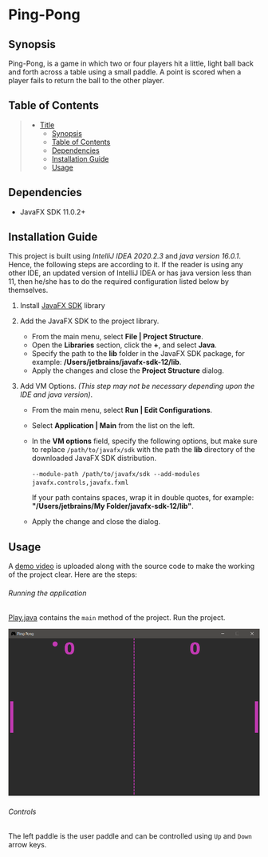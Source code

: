 # Ping-Pong

## Synopsis

Ping-Pong, is a game in which two or four players hit a little, light ball back and forth across a table using a small 
paddle. A point is scored when a player fails to return the ball to the other player.

## Table of Contents

> * [Title](#ping-pong)
>   * [Synopsis](#synopsis)
>   * [Table of Contents](#table-of-contents)
>   * [Dependencies](#dependencies)
>   * [Installation Guide](#installation-guide)
>   * [Usage](#usage)

## Dependencies

- JavaFX SDK 11.0.2+

## Installation Guide

This project is built using *IntelliJ IDEA 2020.2.3* and *java version 16.0.1*. Hence, the following steps are according
to it. If the reader is using any other IDE, an updated version of IntelliJ IDEA or has java version less than 11, then
he/she has to do the required configuration listed below by themselves.

1. Install [JavaFX SDK](https://www.oracle.com/java/technologies/install-javafx-sdk.html) library
2. Add the JavaFX SDK to the project library. 

   * From the main menu, select **File | Project Structure**.   
   * Open the **Libraries** section, click the **+**, and select **Java**.
   * Specify the path to the **lib** folder in the JavaFX SDK package, for example: **/Users/jetbrains/javafx-sdk-12/lib**.
   * Apply the changes and close the **Project Structure** dialog.
   
3. Add VM Options. _(This step may not be necessary depending upon the IDE and java version)_.
    
   * From the main menu, select **Run | Edit Configurations**.
   * Select **Application | Main** from the list on the left.
   * In the **VM options** field, specify the following options, but make sure to replace `/path/to/javafx/sdk` with 
     the path the **lib** directory of the downloaded JavaFX SDK distribution.
     
     `--module-path /path/to/javafx/sdk --add-modules javafx.controls,javafx.fxml`
     
     If your path contains spaces, wrap it in double quotes, for example: **"/Users/jetbrains/My Folder/javafx-sdk-12/lib"**.

   * Apply the change and close the dialog.

## Usage

A [demo video](Demo.mp4) is uploaded along with the source code to make the working of the project clear. Here are the
steps:   

###### Running the application

[Play.java](src/Play.java) contains the `main` method of the project. Run the project.

![Main Window](Files/main-window.png)

###### Controls

The left paddle is the user paddle and can be controlled using `Up` and `Down` arrow keys. 